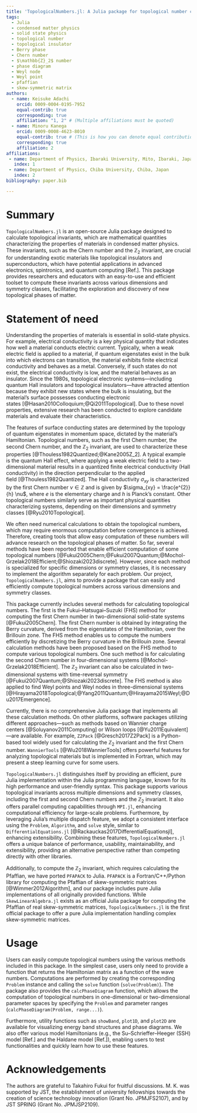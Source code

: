 ```yaml
---
title: 'TopologicalNumbers.jl: A Julia package for topological number computation'
tags:
  - Julia
  - condensed matter physics
  - solid state physics
  - topological number
  - topological insulator
  - Berry phase
  - Chern number
  - $\mathbb{Z}_2$ number
  - phase diagram
  - Weyl node
  - Weyl point
  - pfaffian
  - skew-symmetric matrix
authors:
  - name: Keisuke Adachi
    orcid: 0009-0004-0195-7952
    equal-contrib: true
    corresponding: true
    affiliation: "1, 2" # (Multiple affiliations must be quoted)
  - name: Minoru Kanega
    orcid: 0009-0008-4623-8010
    equal-contrib: true # (This is how you can denote equal contributions between multiple authors)
    corresponding: true
    affiliation: 2
affiliations:
 - name: Department of Physics, Ibaraki University, Mito, Ibaraki, Japan
   index: 1
 - name: Department of Physics, Chiba University, Chiba, Japan
   index: 2
bibliography: paper.bib

---
```



# Summary

`TopologicalNumbers.jl` is an open-source Julia package designed to calculate topological invariants, which are mathematical quantities characterizing the properties of materials in condensed matter physics. 
These invariants, such as the Chern number and the $\mathbb{Z}_2$ invariant, are crucial for understanding exotic materials like topological insulators and superconductors, which have potential applications in advanced electronics, spintronics, and quantum computing [Ref.]. 
This package provides researchers and educators with an easy-to-use and efficient toolset to compute these invariants across various dimensions and symmetry classes, facilitating the exploration and discovery of new topological phases of matter.


# Statement of need

Understanding the properties of materials is essential in solid-state physics. 
For example, electrical conductivity is a key physical quantity that indicates how well a material conducts electric current. 
Typically, when a weak electric field is applied to a material, if quantum eigenstates exist in the bulk into which electrons can transition, the material exhibits finite electrical conductivity and behaves as a metal.
Conversely, if such states do not exist, the electrical conductivity is low, and the material behaves as an insulator.
Since the 1980s, topological electronic systems—including quantum Hall insulators and topological insulators—have attracted attention because they exhibit new states where the bulk is insulating, but the material’s surface possesses conducting electronic states [@Hasan2010Colloquium;@Qi2011Topological]. 
Due to these novel properties, extensive research has been conducted to explore candidate materials and evaluate their characteristics.


The features of surface conducting states are determined by the topology of quantum eigenstates in momentum space, dictated by the material’s Hamiltonian. 
Topological numbers, such as the first Chern number, the second Chern number, and the $\mathbb{Z}_2$ invariant, are used to characterize these properties [@Thouless1982Quantized;@Kane2005Z_2]. 
A typical example is the quantum Hall effect, where applying a weak electric field to a two-dimensional material results in a quantized finite electrical conductivity (Hall conductivity) in the direction perpendicular to the applied field [@Thouless1982Quantized]. 
The Hall conductivity $\sigma_{xy}$ is characterized by the first Chern number $\nu \in \mathbb{Z}$ and is given by $\sigma_{xy} = \frac{e^{2}}{h} \nu$, where $e$ is the elementary charge and $h$ is Planck’s constant. 
Other topological numbers similarly serve as important physical quantities characterizing systems, depending on their dimensions and symmetry classes [@Ryu2010Topological].


We often need numerical calculations to obtain the topological numbers, which may require enormous computation before convergence is achieved. 
Therefore, creating tools that allow easy computation of these numbers will advance research on the topological phases of matter. 
So far, several methods have been reported that enable efficient computation of some topological numbers [@Fukui2005Chern;@Fukui2007Quantum;@Mochol-Grzelak2018Efficient;@Shiozaki2023discrete]. 
However, since each method is specialized for specific dimensions or symmetry classes, it is necessary to implement the algorithm separately for each problem. 
Our project, `TopologicalNumbers.jl`, aims to provide a package that can easily and efficiently compute topological numbers across various dimensions and symmetry classes.


This package currently includes several methods for calculating topological numbers. 
The first is the Fukui–Hatsugai–Suzuki (FHS) method for computing the first Chern number in two-dimensional solid-state systems [@Fukui2005Chern]. 
The first Chern number is obtained by integrating the Berry curvature, derived from the eigenstates of the Hamiltonian, over the Brillouin zone. 
The FHS method enables us to compute the numbers efficiently by discretizing the Berry curvature in the Brillouin zone. 
Several calculation methods have been proposed based on the FHS method to compute various topological numbers.
One such method is for calculating the second Chern number in four-dimensional systems [@Mochol-Grzelak2018Efficient]. 
The $\mathbb{Z}_2$ invariant can also be calculated in two-dimensional systems with time-reversal symmetry [@Fukui2007Quantum;@Shiozaki2023discrete]. 
The FHS method is also applied to find Weyl points and Weyl nodes in three-dimensional systems [@Hirayama2018Topological;@Yang2011Quantum;@Hirayama2015Weyl;@Du2017Emergence].


Currently, there is no comprehensive Julia package that implements all these calculation methods. 
On other platforms, software packages utilizing different approaches—such as methods based on Wannier charge centers [@Soluyanov2011Computing] or Wilson loops [@Yu2011Equivalent]—are available. 
For example, `Z2Pack` [@Gresch2017Z2Pack] is a Python-based tool widely used for calculating the $\mathbb{Z}_2$ invariant and the first Chern number. 
`WannierTools` [@Wu2018WannierTools] offers powerful features for analyzing topological materials but is implemented in Fortran, which may present a steep learning curve for some users.


`TopologicalNumbers.jl` distinguishes itself by providing an efficient, pure Julia implementation within the Julia programming language, known for its high performance and user-friendly syntax. 
This package supports various topological invariants across multiple dimensions and symmetry classes, including the first and second Chern numbers and the $\mathbb{Z}_2$ invariant. 
It also offers parallel computing capabilities through `MPI.jl`, enhancing computational efficiency for large-scale problems. 
Furthermore, by leveraging Julia’s multiple dispatch feature, we adopt a consistent interface using the `Problem`, `Algorithm`, and `solve` style, similar to `DifferentialEquations.jl` [@Rackauckas2017DifferentialEquationsjl], enhancing extensibility. 
Combining these features, `TopologicalNumbers.jl` offers a unique balance of performance, usability, maintainability, and extensibility, providing an alternative perspective rather than competing directly with other libraries.


Additionally, to compute the $\mathbb{Z}_2$ invariant, which requires calculating the Pfaffian, we have ported `PFAPACK` to Julia. 
`PFAPACK` is a Fortran/C++/Python library for computing the Pfaffian of skew-symmetric matrices [@Wimmer2012Algorithm], and our package includes pure Julia implementations of all originally provided functions. 
While `SkewLinearAlgebra.jl` exists as an official Julia package for computing the Pfaffian of real skew-symmetric matrices, `TopologicalNumbers.jl` is the first official package to offer a pure Julia implementation handling complex skew-symmetric matrices. 


# Usage

Users can easily compute topological numbers using the various methods included in this package.
In the simplest case, users only need to provide a function that returns the Hamiltonian matrix as a function of the wave numbers. 
Computations are performed by creating the corresponding `Problem` instance and calling the `solve` function (`solve(Problem)`). 
The package also provides the `calcPhaseDiagram` function, which allows the computation of topological numbers in one-dimensional or two-dimensional parameter spaces by specifying the `Problem` and parameter ranges (`calcPhaseDiagram(Problem, range...)`).


Furthermore, utility functions such as `showBand`, `plot1D`, and `plot2D` are available for visualizing energy band structures and phase diagrams. 
We also offer various model Hamiltonians (e.g., the Su–Schrieffer–Heeger (SSH) model [Ref.] and the Haldane model [Ref.]), enabling users to test functionalities and quickly learn how to use these features.


# Acknowledgements
The authors are grateful to Takahiro Fukui for fruitful discussions. 
M. K. was supported by JST, the establishment of university fellowships towards the creation of science technology innovation (Grant No. JPMJFS2107), and by JST SPRING (Grant No. JPMJSP2109).